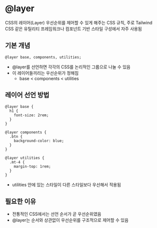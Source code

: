 # @layer

CSS의 레이어(Layer) 우선순위를 제어할 수 있게 해주는 CSS 규칙, 주로 Tailwind CSS 같은 유틸리티 프레임워크나 컴포넌트 기반 스타일 구성에서 자주 사용됨

## 기본 개념

```
@layer base, components, utilities;
```

- @layer를 선언하면 각각의 CSS를 논리적인 그룹으로 나눌 수 있음
- 이 레이어들끼리는 우선순위가 정해짐
  - base < components < utilities
 
## 레이어 선언 방법

```
@layer base {
  h1 {
    font-size: 2rem;
  }
}

@layer components {
  .btn {
    background-color: blue;
  }
}

@layer utilities {
  .mt-4 {
    margin-top: 1rem;
  }
}
```

- utilities 안에 있는 스타일이 다른 스타일보다 우선해서 적용됨

## 필요한 이유

- 전통적인 CSS에서는 선언 순서가 곧 우선순위였음
- @layer는 순서와 상관없이 우선순위를 구조적으로 제어할 수 있음
